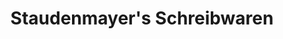 ---
title: "Staudenmayer's Schreibwaren"
url: /harztor/staudenmayers-schreibwaren/
shop: Schreibwaren
---